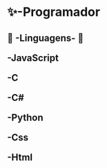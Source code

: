 <h1>
  ✨-Programador 
</h1>
  
<h2>
 📕 -Linguagens- 📕
  
  
  
 -JavaScript
  
 -C
  
 -C#
  
 -Python
  
-Css
  
-Html
</h2>
